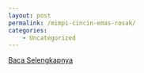 ```yaml
---
layout: post
permalink: /mimpi-cincin-emas-rosak/
categories:
    - Uncategorized
---
```


[Baca Selengkapnya](/02)